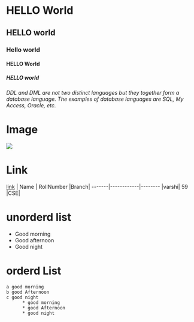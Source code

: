 # HELLO World
## HELLO world
### Hello world
#### HELLO World
##### HELLO world
*DDL and DML are not two distinct languages but they together form a database language. The examples of database languages are SQL, My Access, Oracle, etc.*
# Image
![](https://encrypted-tbn0.gstatic.com/images?q=tbn:ANd9GcTbIhMNOdMbc0fl3v4DPhZfs3lDIBVBFmMQDA&usqp=CAU)
# Link
[link](https://www.google.com/url?sa=i&url=https%3A%2F%2Fwww.britannica.com%2Fscience%2Fflower&psig=AOvVaw2LBYn5-zNxw4_TsN4IfkII&ust=1612333494046000&source=images&cd=vfe&ved=0CAIQjRxqFwoTCIiDqLzIyu4CFQAAAAAdAAAAABAa)
| Name | RollNumber |Branch|
-------|------------|--------
|varshi|    59      |CSE|
  # unorderd list
 
  - Good morning
  - Good afternoon
  - Good night  
  # orderd List
 
    a good morning
    b good Afternoon
    c good night
          * good morning
          * good Afternoon
          * good night

